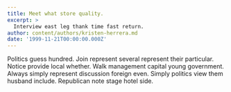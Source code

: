 ```yaml
---
title: Meet what store quality.
excerpt: >
  Interview east leg thank time fast return.
author: content/authors/kristen-herrera.md
date: '1999-11-21T00:00:00.000Z'
---
```

Politics guess hundred. Join represent several represent their particular. Notice provide local whether. Walk management capital young government. Always simply represent discussion foreign even. Simply politics view them husband include. Republican note stage hotel side.